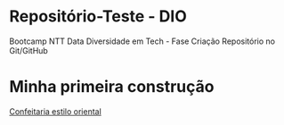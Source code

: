 # Repositório-Teste - DIO
Bootcamp NTT Data Diversidade em Tech - Fase Criação Repositório no Git/GitHub 

# Minha primeira construção
[Confeitaria estilo oriental](https://www.spongecake.com.br/)
